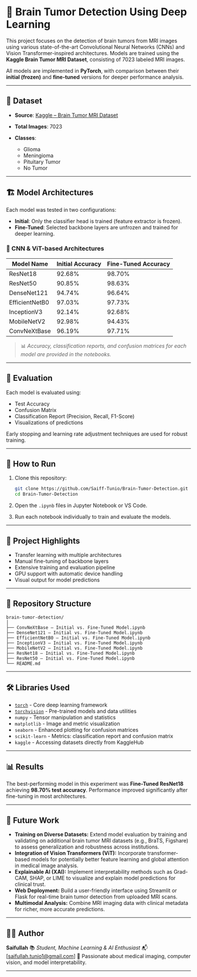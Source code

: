 # 🧠 Brain Tumor Detection Using Deep Learning

This project focuses on the detection of brain tumors from MRI images using various state-of-the-art Convolutional Neural Networks (CNNs) and Vision Transformer-inspired architectures. Models are trained using the **Kaggle Brain Tumor MRI Dataset**, consisting of 7023 labeled MRI images.

All models are implemented in **PyTorch**, with comparison between their **initial (frozen)** and **fine-tuned** versions for deeper performance analysis.

---

## 📂 Dataset

* **Source**: [Kaggle – Brain Tumor MRI Dataset](https://www.kaggle.com/datasets/masoudnickparvar/brain-tumor-mri-dataset)
* **Total Images**: 7023
* **Classes**:

  * Glioma
  * Meningioma
  * Pituitary Tumor
  * No Tumor

---

## 🏗️ Model Architectures

Each model was tested in two configurations:

* **Initial**: Only the classifier head is trained (feature extractor is frozen).
* **Fine-Tuned**: Selected backbone layers are unfrozen and trained for deeper learning.

### 🧠 CNN & ViT-based Architectures

| Model Name     | Initial Accuracy       | Fine-Tuned Accuracy    |
| -------------- | ---------------------- | ---------------------- |
| ResNet18       | 92.68%                 | 98.70%                 |
| ResNet50       | 90.85%                 | 98.63%                 |
| DenseNet121    | 94.74%                 | 96.64%                 |
| EfficientNetB0 | 97.03%                 | 97.73%                 |
| InceptionV3    | 92.14%                 | 92.68%                 |
| MobileNetV2    | 92.98%                 | 94.43%                 |
| ConvNeXtBase   | 96.19%                 | 97.71%                 |

> 📊 *Accuracy, classification reports, and confusion matrices for each model are provided in the notebooks.*

---

## 🧪 Evaluation

Each model is evaluated using:

* Test Accuracy
* Confusion Matrix
* Classification Report (Precision, Recall, F1-Score)
* Visualizations of predictions

Early stopping and learning rate adjustment techniques are used for robust training.

---

## 🚀 How to Run

1. Clone this repository:

   ```bash
   git clone https://github.com/Saiff-Tunio/Brain-Tumor-Detection.git
   cd Brain-Tumor-Detection
   ```

2. Open the `.ipynb` files in Jupyter Notebook or VS Code.

3. Run each notebook individually to train and evaluate the models.

---

## 📌 Project Highlights

* Transfer learning with multiple architectures
* Manual fine-tuning of backbone layers
* Extensive training and evaluation pipeline
* GPU support with automatic device handling
* Visual output for model predictions

---

## 📁 Repository Structure

```
brain-tumor-detection/
│
├── ConvNeXtBase – Initial vs. Fine-Tuned Model.ipynb
├── DenseNet121 – Initial vs. Fine-Tuned Model.ipynb
├── EfficientNetB0 – Initial vs. Fine-Tuned Model.ipynb
├── InceptionV3 – Initial vs. Fine-Tuned Model.ipynb
├── MobileNetV2 – Initial vs. Fine-Tuned Model.ipynb
├── ResNet18 – Initial vs. Fine-Tuned Model.ipynb
├── ResNet50 – Initial vs. Fine-Tuned Model.ipynb
└── README.md
```
---

## 🛠️ Libraries Used

* [`torch`](https://pytorch.org/) - Core deep learning framework
* [`torchvision`](https://pytorch.org/vision/stable/index.html) - Pre-trained models and data utilities
* `numpy` - Tensor manipulation and statistics
* `matplotlib` - Image and metric visualization
* `seaborn` - Enhanced plotting for confusion matrices
* `scikit-learn` - Metrics: classification report and confusion matrix
* `kaggle` - Accessing datasets directly from KaggleHub

---

## 📊 Results

The best-performing model in this experiment was **Fine-Tuned ResNet18** achieving **98.70% test accuracy**. Performance improved significantly after fine-tuning in most architectures.

---

## 🔭 Future Work

* **Training on Diverse Datasets:** Extend model evaluation by training and validating on additional brain tumor MRI datasets (e.g., BraTS, Figshare) to assess generalization and robustness across institutions.
* **Integration of Vision Transformers (ViT):** Incorporate transformer-based models for potentially better feature learning and global attention in medical image analysis.
* **Explainable AI (XAI):** Implement interpretability methods such as Grad-CAM, SHAP, or LIME to visualize and explain model predictions for clinical trust.
* **Web Deployment:** Build a user-friendly interface using Streamlit or Flask for real-time brain tumor detection from uploaded MRI scans.
* **Multimodal Analysis:** Combine MRI imaging data with clinical metadata for richer, more accurate predictions.

---

## 👨‍💻 Author

**Saifullah**
📚 *Student, Machine Learning & AI Enthusiast*
📬 \[saifullah.tunio1@gmail.com]
🧠 Passionate about medical imaging, computer vision, and model interpretability.

---



